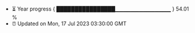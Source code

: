 - ⏳ Year progress { ████████████████▁▁▁▁▁▁▁▁▁▁▁▁▁▁ } 54.01 %
- ⏰ Updated on Mon, 17 Jul 2023 03:30:00 GMT

